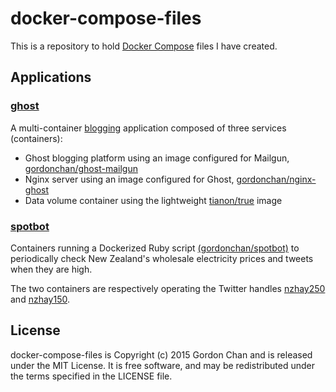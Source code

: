 # docker-compose-files

This is a repository to hold [Docker Compose](https://docs.docker.com/compose/) files I have created.

## Applications

### [ghost](https://github.com/gchan/docker-compose-files/blob/master/ghost/docker-compose.yml)
A multi-container [blogging](https://ghost.org/) application composed of three services (containers):

* Ghost blogging platform using an image configured for Mailgun, [gordonchan/ghost-mailgun](https://github.com/gchan/dockerfiles/tree/master/ghost-mailgun)
* Nginx server using an image configured for Ghost, [gordonchan/nginx-ghost](https://github.com/gchan/dockerfiles/tree/master/nginx-ghost)
* Data volume container using the lightweight [tianon/true](https://hub.docker.com/r/tianon/true/) image

### [spotbot](https://github.com/gchan/docker-compose-files/blob/master/spotbot/docker-compose.yml)
Containers running a Dockerized Ruby script [(gordonchan/spotbot)](https://github.com/gchan/dockerfiles/tree/master/spotbot) to periodically check New Zealand's wholesale electricity prices and tweets when they are high.

The two containers are respectively operating the Twitter handles [nzhay250](https://twitter.com/nzhay250) and [nzhay150](https://twitter.com/nzhay150).

## License

docker-compose-files is Copyright (c) 2015 Gordon Chan and is released under the MIT License. It is free software, and may be redistributed under the terms specified in the LICENSE file.
